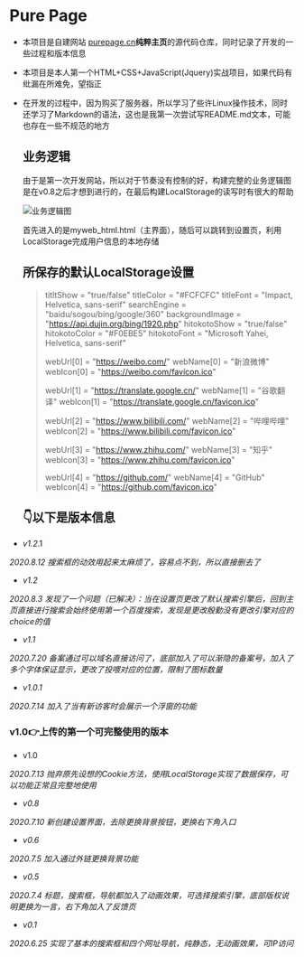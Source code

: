 #  Pure Page

- 本项目是自建网站 [purepage.cn](http://purepage.cn)**纯粹主页**的源代码仓库，同时记录了开发的一些过程和版本信息

- 本项目是本人第一个HTML+CSS+JavaScript(Jquery)实战项目，如果代码有纰漏在所难免，望指正

- 在开发的过程中，因为购买了服务器，所以学习了些许Linux操作技术，同时还学习了Markdown的语法，这也是我第一次尝试写README.md文本，可能也存在一些不规范的地方

  

  ## 业务逻辑

  由于是第一次开发网站，所以对于节奏没有控制的好，构建完整的业务逻辑图是在v0.8之后才想到进行的，在最后构建LocalStorage的读写时有很大的帮助

  ![业务逻辑图](https://s1.ax1x.com/2020/07/13/Utih34.png)

  首先进入的是myweb_html.html（主界面），随后可以跳转到设置页，利用LocalStorage完成用户信息的本地存储

  

  ## 所保存的默认LocalStorage设置

  > titltShow = "true/false"
  > titleColor = "#FCFCFC"
  > titleFont = "Impact, Helvetica, sans-serif"
  > searchEngine = "baidu/sogou/bing/google/360"
  > backgroundImage = "https://api.dujin.org/bing/1920.php"
  > hitokotoShow = "true/false"
  > hitokotoColor = "#F0EBE5"
  > hitokotoFont = "Microsoft Yahei, Helvetica, sans-serif"
  >
  > webUrl[0] = "https://weibo.com/"
  > webName[0] = "新浪微博"
  > webIcon[0] = "https://weibo.com/favicon.ico"
  >
  > webUrl[1] = "https://translate.google.cn/"
  > webName[1] = "谷歌翻译"
  > webIcon[1] = "https://translate.google.cn/favicon.ico"
  >
  > webUrl[2] = "https://www.bilibili.com/"
  > webName[2] = "哔哩哔哩"
  > webIcon[2] = "https://www.bilibili.com/favicon.ico"
  >
  > webUrl[3] = "https://www.zhihu.com/"
  > webName[3] = "知乎"
  > webIcon[3] = "https://www.zhihu.com/favicon.ico"
  >
  > webUrl[4] = "https://github.com/"
  > webName[4] = "GitHub"
  > webIcon[4] = "https://github.com/favicon.ico"

  

  

  ## 👇以下是版本信息


- *v1.2*.1

*2020.8.12  搜索框的动效用起来太麻烦了，容易点不到，所以直接删去了*

- *v1.2*

*2020.8.3  发现了一个问题（已解决）：当在设置页更改了默认搜索引擎后，回到主页直接进行搜索会始终使用第一个百度搜索，发现是更改殷勤没有更改引擎对应的choice的值*

- *v1.1*

*2020.7.20  备案通过可以域名直接访问了，底部加入了可以渐隐的备案号，加入了多个字体保证显示，更改了投喂对应的位置，限制了图标数量*

- *v1.0.1*

*2020.7.14  加入了当有新访客时会展示一个浮窗的功能*

### v1.0👉上传的第一个可完整使用的版本

- v1.0

*2020.7.13  抛弃原先设想的Cookie方法，使用LocalStorage实现了数据保存，可以功能正常且完整地使用*

- *v0.8* 

*2020.7.10  新创建设置界面，去除更换背景按钮，更换右下角入口*

- *v0.6*

*2020.7.5  加入通过外链更换背景功能*

- *v0.5*

*2020.7.4  标题，搜索框，导航都加入了动画效果，可选择搜索引擎，底部版权说明更换为一言，右下角加入了反馈页*

- *v0.1* 

*2020.6.25  实现了基本的搜索框和四个网址导航，纯静态，无动画效果，可IP访问*



